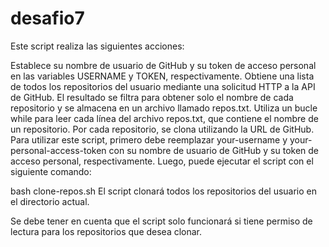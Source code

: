 # desafio7

Este script realiza las siguientes acciones:

Establece su nombre de usuario de GitHub y su token de acceso personal en las variables USERNAME y TOKEN, respectivamente.
Obtiene una lista de todos los repositorios del usuario mediante una solicitud HTTP a la API de GitHub. El resultado se filtra para obtener solo el nombre de cada repositorio y se almacena en un archivo llamado repos.txt.
Utiliza un bucle while para leer cada línea del archivo repos.txt, que contiene el nombre de un repositorio. Por cada repositorio, se clona utilizando la URL de GitHub.
Para utilizar este script, primero debe reemplazar your-username y your-personal-access-token con su nombre de usuario de GitHub y su token de acceso personal, respectivamente. Luego, puede ejecutar el script con el siguiente comando:

bash clone-repos.sh
El script clonará todos los repositorios del usuario en el directorio actual.

Se debe tener en cuenta que el script solo funcionará si tiene permiso de lectura para los repositorios que desea clonar.
